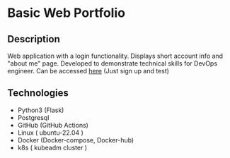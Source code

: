# Basic Web Portfolio

## Description
Web application with a login functionality. Displays short account info and "about me" page. 
Developed to demonstrate technical skills for DevOps engineer.
Can be accessed [here](https://vn.dev-space.co) (Just sign up and test)

## Technologies
 - Python3 (Flask)
 - Postgresql 
 - GitHub (GitHub Actions)
 - Linux ( ubuntu-22.04 )
 - Docker (Docker-compose, Docker-hub)
 - k8s ( kubeadm cluster )
